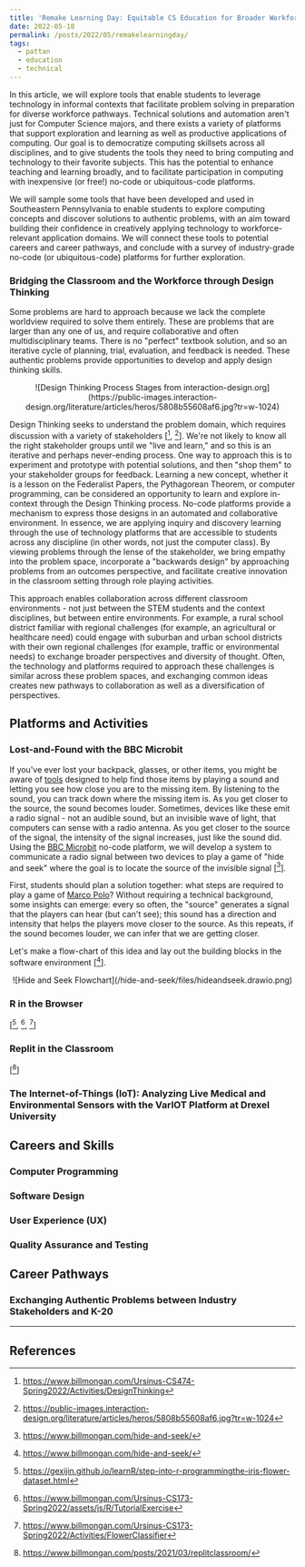 ```yaml
---
title: 'Remake Learning Day: Equitable CS Education for Broader Workforce Preparation through Design Thinking and Ubiquitous Platforms'
date: 2022-05-18
permalink: /posts/2022/05/remakelearningday/
tags:
  - pattan
  - education
  - technical
---
```


In this article, we will explore tools that enable students to leverage technology in informal contexts that facilitate problem solving in preparation for diverse workforce pathways.  Technical solutions and automation aren't just for Computer Science majors, and there exists a variety of platforms that support exploration and learning as well as productive applications of computing.  Our goal is to democratize computing skillsets across all disciplines, and to give students the tools they need to bring computing and technology to their favorite subjects.  This has the potential to enhance teaching and learning broadly, and to facilitate participation in computing with inexpensive (or free!) no-code or ubiquitous-code platforms.

We will sample some tools that have been developed and used in Southeastern Pennsylvania to enable students to explore computing concepts and discover solutions to authentic problems, with an aim toward building their confidence in creatively applying technology to workforce-relevant application domains.  We will connect these tools to potential careers and career pathways, and conclude with a survey of industry-grade no-code (or ubiquitous-code) platforms for further exploration.

### Bridging the Classroom and the Workforce through Design Thinking

Some problems are hard to approach because we lack the complete worldview required to solve them entirely.  These are problems that are larger than any one of us, and require collaborative and often multidisciplinary teams.  There is no "perfect" textbook solution, and so an iterative cycle of planning, trial, evaluation, and feedback is needed.  These authentic problems provide opportunities to develop and apply design thinking skills.

<p align="center">
![Design Thinking Process Stages from interaction-design.org](https://public-images.interaction-design.org/literature/articles/heros/5808b55608af6.jpg?tr=w-1024)
</p>

Design Thinking seeks to understand the problem domain, which requires discussion with a variety of stakeholders \[[^6], [^7]\].  We're not likely to know all the right stakeholder groups until we "live and learn," and so this is an iterative and perhaps never-ending process.  One way to approach this is to experiment and prototype with potential solutions, and then "shop them" to your stakeholder groups for feedback.  Learning a new concept, whether it is a lesson on the Federalist Papers, the Pythagorean Theorem, or computer programming, can be considered an opportunity to learn and explore in-context through the Design Thinking process.  No-code platforms provide a mechanism to express those designs in an automated and collaborative environment.  In essence, we are applying inquiry and discovery learning through the use of technology platforms that are accessible to students across any discipline (in other words, not just the computer class). By viewing problems through the lense of the stakeholder, we bring empathy into the problem space, incorporate a "backwards design" by approaching problems from an outcomes perspective, and facilitate creative innovation in the classroom setting through role playing activities.

This approach enables collaboration across different classroom environments - not just between the STEM students and the context disciplines, but between entire environments.  For example, a rural school district familiar with regional challenges (for example, an agricultural or healthcare need) could engage with suburban and urban school districts with their own regional challenges (for example, traffic or environmental needs) to exchange broader perspectives and diversity of thought.  Often, the technology and platforms required to approach these challenges is similar across these problem spaces, and exchanging common ideas creates new pathways to collaboration as well as a diversification of perspectives.

## Platforms and Activities

### Lost-and-Found with the BBC Microbit 

If you've ever lost your backpack, glasses, or other items, you might be aware of [tools](https://www.thetileapp.com/) designed to help find those items by playing a sound and letting you see how close you are to the missing item.  By listening to the sound, you can track down where the missing item is.  As you get closer to the source, the sound becomes louder.  Sometimes, devices like these emit a radio signal - not an audible sound, but an invisible wave of light, that computers can sense with a radio antenna.  As you get closer to the source of the signal, the intensity of the signal increases, just like the sound did.  Using the [BBC Microbit](https://microbit.org/) no-code platform, we will develop a system to communicate a radio signal between two devices to play a game of "hide and seek" where the goal is to locate the source of the invisible signal \[[^4]\].

First, students should plan a solution together: what steps are required to play a game of [Marco Polo](https://en.wikipedia.org/wiki/Marco_Polo_(game))?  Without requiring a technical background, some insights can emerge: every so often, the "source" generates a signal that the players can hear (but can't see); this sound has a direction and intensity that helps the players move closer to the source.  As this repeats, if the sound becomes louder, we can infer that we are getting closer.  

Let's make a flow-chart of this idea and lay out the building blocks in the software environment \[[^4]\].  

<p align="center">
![Hide and Seek Flowchart](/hide-and-seek/files/hideandseek.drawio.png)
</p>

### R in the Browser

\[[^1], [^2], [^3]\]

### Replit in the Classroom

\[[^5]\]

### The Internet-of-Things (IoT): Analyzing Live Medical and Environmental Sensors with the VarIOT Platform at Drexel University

## Careers and Skills

### Computer Programming

### Software Design

### User Experience (UX)

### Quality Assurance and Testing

## Career Pathways

### Exchanging Authentic Problems between Industry Stakeholders and K-20

------

## References

[^1]: https://gexijin.github.io/learnR/step-into-r-programmingthe-iris-flower-dataset.html
[^2]: https://www.billmongan.com/Ursinus-CS173-Spring2022/assets/js/R/TutorialExercise
[^3]: https://www.billmongan.com/Ursinus-CS173-Spring2022/Activities/FlowerClassifier
[^4]: https://www.billmongan.com/hide-and-seek/
[^5]: https://www.billmongan.com/posts/2021/03/replitclassroom/
[^6]: https://www.billmongan.com/Ursinus-CS474-Spring2022/Activities/DesignThinking
[^7]: https://public-images.interaction-design.org/literature/articles/heros/5808b55608af6.jpg?tr=w-1024